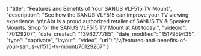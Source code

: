 {
    "title": "Features and Benefits of Your SANUS VLF515 TV Mount",
    "description": "See how the SANUS VLF515 can improve your TV viewing experience. \n\nAbt is a proud authorized retailer of SANUS TV & Speaker Mounts. Shop for the SANUS VLF515 TV Mount at Abt today!",
    "videoid": "70129207",
    "date_created": "1396277785",
    "date_modified": "1517959435",
    "type": "captivate",
    "layout": "video",
    "url": "\/v\/features-and-benefits-of-your-sanus-vlf515-tv-mount\/70129207"
}